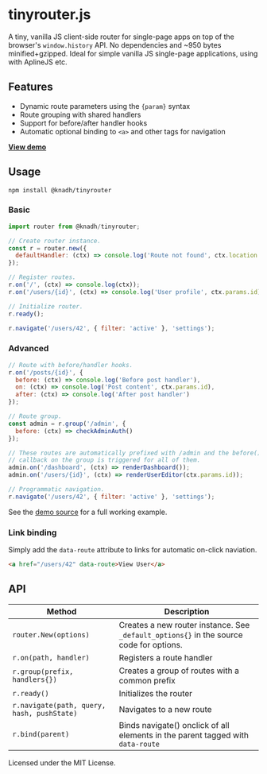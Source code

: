 # tinyrouter.js

A tiny, vanilla JS client-side router for single-page apps on top of the browser's `window.history` API.
No dependencies and ~950 bytes minified+gzipped. Ideal for simple vanilla JS single-page applications, using with AplineJS etc.

## Features

- Dynamic route parameters using the `{param}` syntax
- Route grouping with shared handlers
- Support for before/after handler hooks
- Automatic optional binding to `<a>` and other tags for navigation

[**View demo**](https://knadh.github.io/tinyrouter.js/demo)

## Usage

```
npm install @knadh/tinyrouter
```

### Basic

```javascript
import router from @knadh/tinyrouter;

// Create router instance.
const r = router.new({
  defaultHandler: (ctx) => console.log('Route not found', ctx.location.pathname)
});

// Register routes.
r.on('/', (ctx) => console.log(ctx));
r.on('/users/{id}', (ctx) => console.log('User profile', ctx.params.id));

// Initialize router.
r.ready();

r.navigate('/users/42', { filter: 'active' }, 'settings');
```

### Advanced

```javascript
// Route with before/handler hooks.
r.on('/posts/{id}', {
  before: (ctx) => console.log('Before post handler'),
  on: (ctx) => console.log('Post content', ctx.params.id),
  after: (ctx) => console.log('After post handler')
});

// Route group.
const admin = r.group('/admin', {
  before: (ctx) => checkAdminAuth()
});

// These routes are automatically prefixed with /admin and the before()
// callback on the group is triggered for all of them. 
admin.on('/dashboard', (ctx) => renderDashboard());
admin.on('/users/{id}', (ctx) => renderUserEditor(ctx.params.id));

// Programmatic navigation.
r.navigate('/users/42', { filter: 'active' }, 'settings');
```

See the [demo source](https://github.com/knadh/tinyrouter.js/blob/master/404.html) for a full working example.

### Link binding

Simply add the `data-route` attribute to links for automatic on-click naviation.

```html
<a href="/users/42" data-route>View User</a>
```


## API

| Method | Description |
|--------|-------------|
| `router.New(options)` | Creates a new router instance. See `_default_options{}` in the source code for options. |
| `r.on(path, handler)` | Registers a route handler |
| `r.group(prefix, handlers{})` | Creates a group of routes with a common prefix |
| `r.ready()` | Initializes the router |
| `r.navigate(path, query, hash, pushState)` | Navigates to a new route |
| `r.bind(parent)` | Binds navigate() onclick of all elements in the parent tagged with `data-route` |

Licensed under the MIT License.

